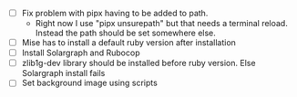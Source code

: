 - [ ] Fix problem with pipx having to be added to path.
  - Right now I use "pipx unsurepath" but that needs a terminal reload. Instead the path should be set somewhere else.
- [ ] Mise has to install a default ruby version after installation
- [ ] Install Solargraph and Rubocop
- [ ] zlib1g-dev library should be installed before ruby version. Else Solargraph install fails
- [ ] Set background image using scripts
